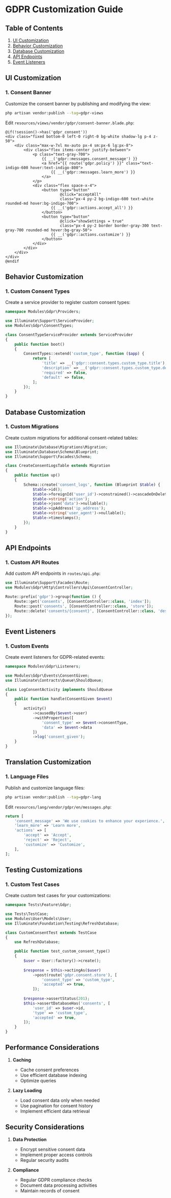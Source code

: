 # GDPR Customization Guide

## Table of Contents
1. [UI Customization](#ui-customization)
2. [Behavior Customization](#behavior-customization)
3. [Database Customization](#database-customization)
4. [API Endpoints](#api-endpoints)
5. [Event Listeners](#event-listeners)

## UI Customization

### 1. Consent Banner

Customize the consent banner by publishing and modifying the view:

```bash
php artisan vendor:publish --tag=gdpr-views
```

Edit `resources/views/vendor/gdpr/consent-banner.blade.php`:

```blade
@if(!session()->has('gdpr_consent'))
<div class="fixed bottom-0 left-0 right-0 bg-white shadow-lg p-4 z-50">
    <div class="max-w-7xl mx-auto px-4 sm:px-6 lg:px-8">
        <div class="flex items-center justify-between">
            <p class="text-gray-700">
                {{ __('gdpr::messages.consent_message') }}
                <a href="{{ route('gdpr.policy') }}" class="text-indigo-600 hover:text-indigo-800">
                    {{ __('gdpr::messages.learn_more') }}
                </a>
            </p>
            <div class="flex space-x-4">
                <button type="button" 
                        @click="acceptAll"
                        class="px-4 py-2 bg-indigo-600 text-white rounded-md hover:bg-indigo-700">
                    {{ __('gdpr::actions.accept_all') }}
                </button>
                <button type="button"
                        @click="showSettings = true"
                        class="px-4 py-2 border border-gray-300 text-gray-700 rounded-md hover:bg-gray-50">
                    {{ __('gdpr::actions.customize') }}
                </button>
            </div>
        </div>
    </div>
</div>
@endif
```

## Behavior Customization

### 1. Custom Consent Types

Create a service provider to register custom consent types:

```php
namespace Modules\Gdpr\Providers;

use Illuminate\Support\ServiceProvider;
use Modules\Gdpr\ConsentTypes;

class ConsentTypeServiceProvider extends ServiceProvider
{
    public function boot()
    {
        ConsentTypes::extend('custom_type', function ($app) {
            return [
                'title' => __('gdpr::consent.types.custom_type.title'),
                'description' => __('gdpr::consent.types.custom_type.description'),
                'required' => false,
                'default' => false,
            ];
        });
    }
}
```

## Database Customization

### 1. Custom Migrations

Create custom migrations for additional consent-related tables:

```php
use Illuminate\Database\Migrations\Migration;
use Illuminate\Database\Schema\Blueprint;
use Illuminate\Support\Facades\Schema;

class CreateConsentLogsTable extends Migration
{
    public function up()
    {
        Schema::create('consent_logs', function (Blueprint $table) {
            $table->id();
            $table->foreignId('user_id')->constrained()->cascadeOnDelete();
            $table->string('action');
            $table->json('data')->nullable();
            $table->ipAddress('ip_address');
            $table->string('user_agent')->nullable();
            $table->timestamps();
        });
    }
}
```

## API Endpoints

### 1. Custom API Routes

Add custom API endpoints in `routes/api.php`:

```php
use Illuminate\Support\Facades\Route;
use Modules\Gdpr\Http\Controllers\Api\ConsentController;

Route::prefix('gdpr')->group(function () {
    Route::get('consents', [ConsentController::class, 'index']);
    Route::post('consents', [ConsentController::class, 'store']);
    Route::delete('consents/{consent}', [ConsentController::class, 'destroy']);
});
```

## Event Listeners

### 1. Custom Events

Create event listeners for GDPR-related events:

```php
namespace Modules\Gdpr\Listeners;

use Modules\Gdpr\Events\ConsentGiven;
use Illuminate\Contracts\Queue\ShouldQueue;

class LogConsentActivity implements ShouldQueue
{
    public function handle(ConsentGiven $event)
    {
        activity()
            ->causedBy($event->user)
            ->withProperties([
                'consent_type' => $event->consentType,
                'data' => $event->data
            ])
            ->log('consent_given');
    }
}
```

## Translation Customization

### 1. Language Files

Publish and customize language files:

```bash
php artisan vendor:publish --tag=gdpr-lang
```

Edit `resources/lang/vendor/gdpr/en/messages.php`:

```php
return [
    'consent_message' => 'We use cookies to enhance your experience.',
    'learn_more' => 'Learn more',
    'actions' => [
        'accept' => 'Accept',
        'reject' => 'Reject',
        'customize' => 'Customize',
    ],
];
```

## Testing Customizations

### 1. Custom Test Cases

Create custom test cases for your customizations:

```php
namespace Tests\Feature\Gdpr;

use Tests\TestCase;
use Modules\User\Models\User;
use Illuminate\Foundation\Testing\RefreshDatabase;

class CustomConsentTest extends TestCase
{
    use RefreshDatabase;

    public function test_custom_consent_type()
    {
        $user = User::factory()->create();
        
        $response = $this->actingAs($user)
            ->post(route('gdpr.consent.store'), [
                'consent_type' => 'custom_type',
                'accepted' => true,
            ]);
            
        $response->assertStatus(201);
        $this->assertDatabaseHas('consents', [
            'user_id' => $user->id,
            'type' => 'custom_type',
            'accepted' => true,
        ]);
    }
}
```

## Performance Considerations

1. **Caching**
   - Cache consent preferences
   - Use efficient database indexing
   - Optimize queries

2. **Lazy Loading**
   - Load consent data only when needed
   - Use pagination for consent history
   - Implement efficient data retrieval

## Security Considerations

1. **Data Protection**
   - Encrypt sensitive consent data
   - Implement proper access controls
   - Regular security audits

2. **Compliance**
   - Regular GDPR compliance checks
   - Document data processing activities
   - Maintain records of consent
